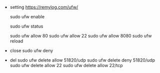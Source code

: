 - setting
  https://remylog.com/ufw/

  sudo ufw enable

  sudo ufw status

  sudo ufw allow 80
  sudo ufw allow 22
  sudo ufw allow 8080
  sudo ufw reload


- close
  sudo ufw deny

- del
  sudo ufw delete allow 51820/udp
  sudo ufw delete deny 51820/udp
  sudo ufw delete allow 22
  sudo ufw delete allow 22/tcp